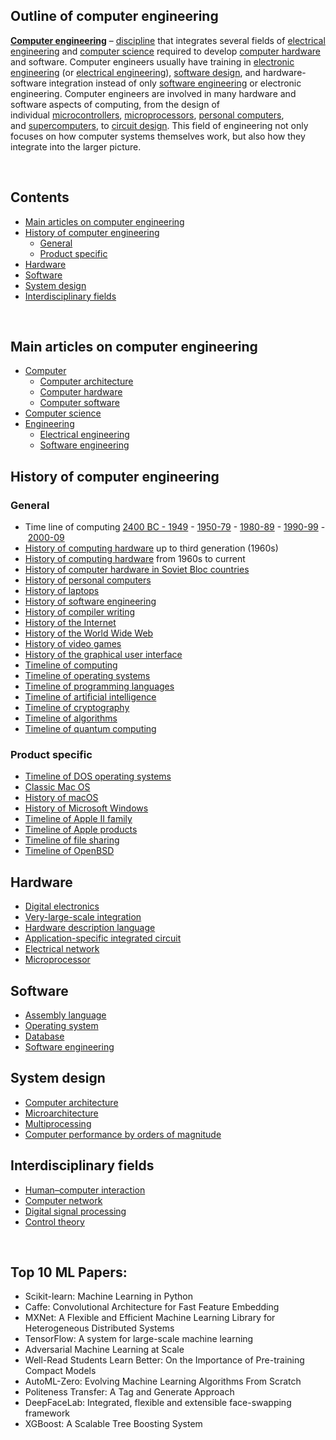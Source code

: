 <h2>Outline of computer engineering </h2>
<p><strong><a title="Computer engineering" href="https://en.wikipedia.org/wiki/Computer_engineering">Computer engineering</a></strong> &ndash; <a class="mw-redirect" title="Discipline (academia)" href="https://en.wikipedia.org/wiki/Discipline_(academia)">discipline</a> that integrates several fields of&nbsp;<a title="Electrical engineering" href="https://en.wikipedia.org/wiki/Electrical_engineering">electrical engineering</a> and <a title="Computer science" href="https://en.wikipedia.org/wiki/Computer_science">computer science</a> required to develop <a title="Computer hardware" href="https://en.wikipedia.org/wiki/Computer_hardware">computer hardware</a> and software. Computer engineers usually have training in <a title="Electronic engineering" href="https://en.wikipedia.org/wiki/Electronic_engineering">electronic engineering</a>&nbsp;(or&nbsp;<a title="Electrical engineering" href="https://en.wikipedia.org/wiki/Electrical_engineering">electrical engineering</a>),&nbsp;<a title="Software design" href="https://en.wikipedia.org/wiki/Software_design">software design</a>, and hardware-software integration instead of only&nbsp;<a title="Software engineering" href="https://en.wikipedia.org/wiki/Software_engineering">software engineering</a>&nbsp;or electronic engineering. Computer engineers are involved in many hardware and software aspects of computing, from the design of individual&nbsp;<a title="Microcontroller" href="https://en.wikipedia.org/wiki/Microcontroller">microcontrollers</a>,&nbsp;<a title="Microprocessor" href="https://en.wikipedia.org/wiki/Microprocessor">microprocessors</a>,&nbsp;<a title="Personal computer" href="https://en.wikipedia.org/wiki/Personal_computer">personal computers</a>, and&nbsp;<a title="Supercomputer" href="https://en.wikipedia.org/wiki/Supercomputer">supercomputers</a>, to&nbsp;<a title="Circuit design" href="https://en.wikipedia.org/wiki/Circuit_design">circuit design</a>. This field of engineering not only focuses on how computer systems themselves work, but also how they integrate into the larger picture.</p>
</br>
<h2 id="mw-toc-heading">Contents</h2>

<ul>
<li class="toclevel-1 tocsection-1"><a href="#Main_articles_on_computer_engineering"><span class="toctext">Main articles on computer engineering</span></a></li>
<li class="toclevel-1 tocsection-2"><a href="#History_of_computer_engineering"><span class="toctext">History of computer engineering</span></a>
<ul>
<li class="toclevel-2 tocsection-3"><a href="#General"><span class="toctext">General</span></a></li>
<li class="toclevel-2 tocsection-4"><a href="#Product_specific"><span class="toctext">Product specific</span></a></li>
</ul>
</li>
<li class="toclevel-1 tocsection-5"><a href="#Hardware"><span class="toctext">Hardware</span></a></li>
<li class="toclevel-1 tocsection-6"><a href="#Software"><span class="toctext">Software</span></a></li>
<li class="toclevel-1 tocsection-7"><a href="#System_design"><span class="toctext">System design</span></a></li>
<li class="toclevel-1 tocsection-8"><a href="#Interdisciplinary_fields"><span class="toctext">Interdisciplinary fields</span></a></li>
</ul>
</br>
<h2><span id="Main_articles_on_computer_engineering" class="mw-headline">Main articles on computer engineering</span></h2>
<ul>
<li><a title="Computer" href="https://en.wikipedia.org/wiki/Computer">Computer</a>
<ul>
<li><a title="Computer architecture" href="https://en.wikipedia.org/wiki/Computer_architecture">Computer architecture</a></li>
<li><a title="Computer hardware" href="https://en.wikipedia.org/wiki/Computer_hardware">Computer hardware</a></li>
<li><a class="mw-redirect" title="Computer software" href="https://en.wikipedia.org/wiki/Computer_software">Computer software</a></li>
</ul>
</li>
<li><a title="Computer science" href="https://en.wikipedia.org/wiki/Computer_science">Computer science</a></li>
<li><a title="Engineering" href="https://en.wikipedia.org/wiki/Engineering">Engineering</a>
<ul>
<li><a title="Electrical engineering" href="https://en.wikipedia.org/wiki/Electrical_engineering">Electrical engineering</a></li>
<li><a title="Software engineering" href="https://en.wikipedia.org/wiki/Software_engineering">Software engineering</a></li>
</ul>
</li>
</ul>
<h2><span id="History_of_computer_engineering" class="mw-headline">History of computer engineering</span></h2>
<h3><span id="General" class="mw-headline">General</span></h3>
<ul>
<li>Time line of computing&nbsp;<a class="mw-redirect" title="Timeline of computing 2400 BC&ndash;1949" href="https://en.wikipedia.org/wiki/Timeline_of_computing_2400_BC%E2%80%931949">2400 BC - 1949</a>&nbsp;-&nbsp;<a title="Timeline of computing 1950&ndash;1979" href="https://en.wikipedia.org/wiki/Timeline_of_computing_1950%E2%80%931979">1950-79</a>&nbsp;-&nbsp;<a title="Timeline of computing 1980&ndash;1989" href="https://en.wikipedia.org/wiki/Timeline_of_computing_1980%E2%80%931989">1980-89</a>&nbsp;-&nbsp;<a title="Timeline of computing 1990&ndash;1999" href="https://en.wikipedia.org/wiki/Timeline_of_computing_1990%E2%80%931999">1990-99</a>&nbsp;-&nbsp;<a class="mw-redirect" title="Timeline of computing 2000-2009" href="https://en.wikipedia.org/wiki/Timeline_of_computing_2000-2009">2000-09</a></li>
<li><a title="History of computing hardware" href="https://en.wikipedia.org/wiki/History_of_computing_hardware">History of computing hardware</a>&nbsp;up to third generation (1960s)</li>
<li><a title="History of computing hardware (1960s&ndash;present)" href="https://en.wikipedia.org/wiki/History_of_computing_hardware_(1960s%E2%80%93present)">History of computing hardware</a>&nbsp;from 1960s to current</li>
<li><a title="History of computer hardware in Soviet Bloc countries" href="https://en.wikipedia.org/wiki/History_of_computer_hardware_in_Soviet_Bloc_countries">History of computer hardware in Soviet Bloc countries</a></li>
<li><a title="History of personal computers" href="https://en.wikipedia.org/wiki/History_of_personal_computers">History of personal computers</a></li>
<li><a title="History of laptops" href="https://en.wikipedia.org/wiki/History_of_laptops">History of laptops</a></li>
<li><a title="History of software engineering" href="https://en.wikipedia.org/wiki/History_of_software_engineering">History of software engineering</a></li>
<li><a class="mw-redirect" title="History of compiler writing" href="https://en.wikipedia.org/wiki/History_of_compiler_writing">History of compiler writing</a></li>
<li><a title="History of the Internet" href="https://en.wikipedia.org/wiki/History_of_the_Internet">History of the Internet</a></li>
<li><a title="History of the World Wide Web" href="https://en.wikipedia.org/wiki/History_of_the_World_Wide_Web">History of the World Wide Web</a></li>
<li><a title="History of video games" href="https://en.wikipedia.org/wiki/History_of_video_games">History of video games</a></li>
<li><a title="History of the graphical user interface" href="https://en.wikipedia.org/wiki/History_of_the_graphical_user_interface">History of the graphical user interface</a></li>
<li><a title="Timeline of computing" href="https://en.wikipedia.org/wiki/Timeline_of_computing">Timeline of computing</a></li>
<li><a title="Timeline of operating systems" href="https://en.wikipedia.org/wiki/Timeline_of_operating_systems">Timeline of operating systems</a></li>
<li><a title="Timeline of programming languages" href="https://en.wikipedia.org/wiki/Timeline_of_programming_languages">Timeline of programming languages</a></li>
<li><a title="Timeline of artificial intelligence" href="https://en.wikipedia.org/wiki/Timeline_of_artificial_intelligence">Timeline of artificial intelligence</a></li>
<li><a title="Timeline of cryptography" href="https://en.wikipedia.org/wiki/Timeline_of_cryptography">Timeline of cryptography</a></li>
<li><a title="Timeline of algorithms" href="https://en.wikipedia.org/wiki/Timeline_of_algorithms">Timeline of algorithms</a></li>
<li><a title="Timeline of quantum computing" href="https://en.wikipedia.org/wiki/Timeline_of_quantum_computing">Timeline of quantum computing</a></li>
</ul>
<h3><span id="Product_specific" class="mw-headline">Product specific</span></h3>
<ul>
<li><a title="Timeline of DOS operating systems" href="https://en.wikipedia.org/wiki/Timeline_of_DOS_operating_systems">Timeline of DOS operating systems</a></li>
<li><a title="Classic Mac OS" href="https://en.wikipedia.org/wiki/Classic_Mac_OS">Classic Mac OS</a></li>
<li><a class="mw-redirect" title="History of macOS" href="https://en.wikipedia.org/wiki/History_of_macOS">History of macOS</a></li>
<li><a class="mw-redirect" title="History of Microsoft Windows" href="https://en.wikipedia.org/wiki/History_of_Microsoft_Windows">History of Microsoft Windows</a></li>
<li><a class="mw-redirect" title="Timeline of Apple II family" href="https://en.wikipedia.org/wiki/Timeline_of_Apple_II_family">Timeline of Apple II family</a></li>
<li><a class="mw-redirect" title="Timeline of Apple products" href="https://en.wikipedia.org/wiki/Timeline_of_Apple_products">Timeline of Apple products</a></li>
<li><a title="Timeline of file sharing" href="https://en.wikipedia.org/wiki/Timeline_of_file_sharing">Timeline of file sharing</a></li>
<li><a class="mw-redirect" title="Timeline of OpenBSD" href="https://en.wikipedia.org/wiki/Timeline_of_OpenBSD">Timeline of OpenBSD</a></li>
</ul>
<h2><span id="Hardware" class="mw-headline">Hardware</span></h2>
<ul>
<li><a title="Digital electronics" href="https://en.wikipedia.org/wiki/Digital_electronics">Digital electronics</a></li>
<li><a class="mw-redirect" title="Very-large-scale integration" href="https://en.wikipedia.org/wiki/Very-large-scale_integration">Very-large-scale integration</a></li>
<li><a title="Hardware description language" href="https://en.wikipedia.org/wiki/Hardware_description_language">Hardware description language</a></li>
<li><a title="Application-specific integrated circuit" href="https://en.wikipedia.org/wiki/Application-specific_integrated_circuit">Application-specific integrated circuit</a></li>
<li><a title="Electrical network" href="https://en.wikipedia.org/wiki/Electrical_network">Electrical network</a></li>
<li><a title="Microprocessor" href="https://en.wikipedia.org/wiki/Microprocessor">Microprocessor</a></li>
</ul>
<h2><span id="Software" class="mw-headline">Software</span></h2>
<ul>
<li><a title="Assembly language" href="https://en.wikipedia.org/wiki/Assembly_language">Assembly language</a></li>
<li><a title="Operating system" href="https://en.wikipedia.org/wiki/Operating_system">Operating system</a></li>
<li><a title="Database" href="https://en.wikipedia.org/wiki/Database">Database</a></li>
<li><a title="Software engineering" href="https://en.wikipedia.org/wiki/Software_engineering">Software engineering</a></li>
</ul>
<h2><span id="System_design" class="mw-headline">System design</span></h2>
<ul>
<li><a title="Computer architecture" href="https://en.wikipedia.org/wiki/Computer_architecture">Computer architecture</a></li>
<li><a title="Microarchitecture" href="https://en.wikipedia.org/wiki/Microarchitecture">Microarchitecture</a></li>
<li><a title="Multiprocessing" href="https://en.wikipedia.org/wiki/Multiprocessing">Multiprocessing</a></li>
<li><a title="Computer performance by orders of magnitude" href="https://en.wikipedia.org/wiki/Computer_performance_by_orders_of_magnitude">Computer performance by orders of magnitude</a></li>
</ul>
<h2><span id="Interdisciplinary_fields" class="mw-headline">Interdisciplinary fields</span></h2>
<ul>
<li><a title="Human&ndash;computer interaction" href="https://en.wikipedia.org/wiki/Human%E2%80%93computer_interaction">Human&ndash;computer interaction</a></li>
<li><a title="Computer network" href="https://en.wikipedia.org/wiki/Computer_network">Computer network</a></li>
<li><a title="Digital signal processing" href="https://en.wikipedia.org/wiki/Digital_signal_processing">Digital signal processing</a></li>
<li><a title="Control theory" href="https://en.wikipedia.org/wiki/Control_theory">Control theory</a></li>
</ul>
</br>
<h2> Top 10 ML Papers: </h2>

<ul>

                             

 <li><a target="_blank" href="https://github.com/manjunath5496/Outline-of-computer-engineering/blob/master/ml(1).pdf" style="text-decoration:none;">Scikit-learn: Machine Learning in Python</a></li>

 <li><a target="_blank" href="https://github.com/manjunath5496/Outline-of-computer-engineering/blob/master/ml(2).pdf" style="text-decoration:none;">Caffe: Convolutional Architecture for Fast Feature Embedding</a></li>

<li><a target="_blank" href="https://github.com/manjunath5496/Outline-of-computer-engineering/blob/master/ml(3).pdf" style="text-decoration:none;">MXNet: A Flexible and Efficient Machine Learning Library for Heterogeneous Distributed Systems</a></li>
 <li><a target="_blank" href="https://github.com/manjunath5496/Outline-of-computer-engineering/blob/master/ml(4).pdf" style="text-decoration:none;">TensorFlow: A system for large-scale machine learning</a></li>                              
<li><a target="_blank" href="https://github.com/manjunath5496/Outline-of-computer-engineering/blob/master/ml(5).pdf" style="text-decoration:none;">Adversarial Machine Learning at Scale</a></li>
<li><a target="_blank" href="https://github.com/manjunath5496/Outline-of-computer-engineering/blob/master/ml(6).pdf" style="text-decoration:none;">Well-Read Students Learn Better: On the Importance of Pre-training Compact Models</a></li>
 <li><a target="_blank" href="https://github.com/manjunath5496/Outline-of-computer-engineering/blob/master/ml(7).pdf" style="text-decoration:none;">AutoML-Zero: Evolving Machine Learning Algorithms From Scratch</a></li>

 <li><a target="_blank" href="https://github.com/manjunath5496/Outline-of-computer-engineering/blob/master/ml(8).pdf" style="text-decoration:none;"> Politeness Transfer: A Tag and Generate Approach </a></li>
   <li><a target="_blank" href="https://github.com/manjunath5496/Outline-of-computer-engineering/blob/master/ml(9).pdf" style="text-decoration:none;">DeepFaceLab: Integrated, flexible and extensible face-swapping framework</a></li>
  
   
 <li><a target="_blank" href="https://github.com/manjunath5496/Outline-of-computer-engineering/blob/master/ml(10).pdf" style="text-decoration:none;">XGBoost: A Scalable Tree Boosting System </a></li>                              
</ul>


